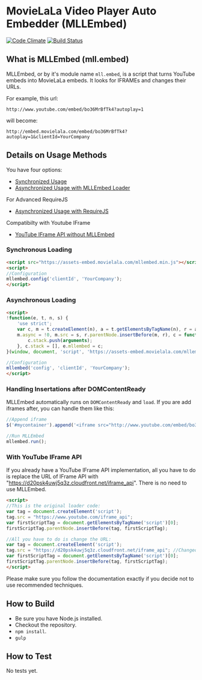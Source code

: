 # MovieLaLa Video Player Auto Embedder (MLLEmbed)

[![Code Climate](https://codeclimate.com/github/movielala/video-player-auto-embedder/badges/gpa.svg)](https://codeclimate.com/github/movielala/video-player-auto-embedder)
[![Build Status](https://travis-ci.org/movielala/video-player-auto-embedder.svg)](https://travis-ci.org/movielala/video-player-auto-embedder)

## What is MLLEmbed (mll.embed)

MLLEmbed, or by it's module name `mll.embed`, is a script that turns YouTube embeds into MovieLaLa embeds.
It looks for IFRAMEs and changes their URLs.

For example, this url:
```
http://www.youtube.com/embed/bo36MrBfTk4?autoplay=1
```
will become:
```
http://embed.movielala.com/embed/bo36MrBfTk4?autoplay=1&clientId=YourCompany
```

## Details on Usage Methods

You have four options:

- [Synchronized Usage](https://github.com/movielala/video-player-auto-embedder/wiki/Synchronized-Usage)
- [Asynchronized Usage with MLLEmbed Loader](https://github.com/movielala/video-player-auto-embedder/wiki/Asynchronized-Usage-with-MLLEmbed-Loader)

For Advanced  RequireJS
- [Asynchronized Usage with RequireJS](https://github.com/movielala/video-player-auto-embedder/wiki/Asynchronized-Usage-with-RequireJS)

Compatibilty with Youtube IFrame
- [YouTube IFrame API without MLLEmbed](https://github.com/movielala/video-player-auto-embedder/blob/master/examples/youtube-iframe-api.html)


### Synchronous Loading

```html
<script src="https://assets-embed.movielala.com/mllembed.min.js"></script>
<script>
//Configuration
mllembed.config('clientId', 'YourCompany');
</script>
```

### Asynchronous Loading

```html
<script>
!function(e, t, n, s) {
    'use strict';
    var c, m = t.createElement(n), a = t.getElementsByTagName(n), r = a[0];
    m.async = !0, m.src = s, r.parentNode.insertBefore(m, r), c = function() {
        c.stack.push(arguments);
    }, c.stack = [], e.mllembed = c;
}(window, document, 'script', 'https://assets-embed.movielala.com/mllembed.min.js');

//Configuration
mllembed('config', 'clientId', 'YourCompany');
</script>
```



### Handling Insertations after DOMContentReady

MLLEmbed automatically runs on `DOMContentReady` and `load`. If you are add iframes after, you can handle them like this:

```javascript
//Append iframe
$('#mycontainer').append('<iframe src="http://www.youtube.com/embed/bo36MrBfTk4"></iframe>');

//Run MLLEmbed
mllembed.run();
```


### With YouTube IFrame API

If you already have a YouTube IFrame API implementation, all you have to do is replace the URL of IFrame API with "https://d20psk4uwj5q3z.cloudfront.net/iframe_api". There is no need to use MLLEmbed.

```html
<script>
//This is the original loader code:
var tag = document.createElement('script');
tag.src = "https://www.youtube.com/iframe_api";
var firstScriptTag = document.getElementsByTagName('script')[0];
firstScriptTag.parentNode.insertBefore(tag, firstScriptTag);

//All you have to do is change the URL:
var tag = document.createElement('script');
tag.src = "https://d20psk4uwj5q3z.cloudfront.net/iframe_api"; //Changed
var firstScriptTag = document.getElementsByTagName('script')[0];
firstScriptTag.parentNode.insertBefore(tag, firstScriptTag);
</script>
```



Please make sure you follow the documentation exactly if you decide not to use recommended techniques.

## How to Build

- Be sure you have Node.js installed.
- Checkout the repository.
- `npm install`.
- `gulp`

## How to Test

No tests yet.
